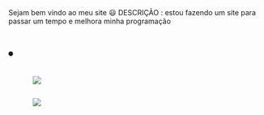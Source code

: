 <div align="left"> Sejam bem vindo ao meu site 😃
DESCRIÇÃO : estou fazendo um site 
para passar um tempo e melhora minha programação </div>

<h1>
  <li>
    <ul aling="right">
  
<a href="https://www.instagram.com/cauaaasantos/?hl=pt-br"><img src="https://img.shields.io/badge/Instagram-E4405F?style=for-the-badge&logo=instagram&logoColor=white" target="_blank"></a>
  </ul>
  <ul aling="left">
<a href="https://api.whatsapp.com/send?phone=5521987020575"><img src="https://img.shields.io/badge/WhatsApp-25D366?style=for-the-badge&logo=whatsapp&logoColor=white" target="_blank"></a>
</h1>
  </ul>
  </li>

